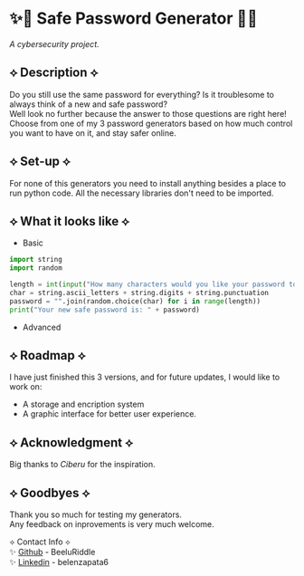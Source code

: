 # ✨🔐 Safe Password Generator 🔐✨
*A cybersecurity project.*

## ⟡ Description ⟡
Do you still use the same password for everything? Is it troublesome to always think of a new and safe password? <br>
Well look no further because the answer to those questions are right here!<br>
Choose from one of my 3 password generators based on how much control you want to have on it, and stay safer online. <br>

## ⟡ Set-up ⟡
For none of this generators you need to install anything besides a place to run python code. All the necessary libraries don't need to be imported. 

## ⟡ What it looks like ⟡
* Basic
```python
import string
import random

length = int(input("How many characters would you like your password to have?"))
char = string.ascii_letters + string.digits + string.punctuation
password = "".join(random.choice(char) for i in range(length))
print("Your new safe password is: " + password)
```
* Advanced

## ⟡ Roadmap ⟡
I have just finished this 3 versions, and for future updates, I would like to work on: <br>
* A storage and encription system
* A graphic interface for better user experience. 

## ⟡ Acknowledgment ⟡
Big thanks to *Ciberu* for the inspiration. 

## ⟡ Goodbyes ⟡
Thank you so much for testing my generators. <br>
Any feedback on inprovements is very much welcome. 

⟡ Contact Info ⟡ <br>
✨ [Github](https://github.com/BeeluRiddle) - BeeluRiddle <br>
✨ [Linkedin](https://www.linkedin.com/in/belenzapata6/) - belenzapata6
